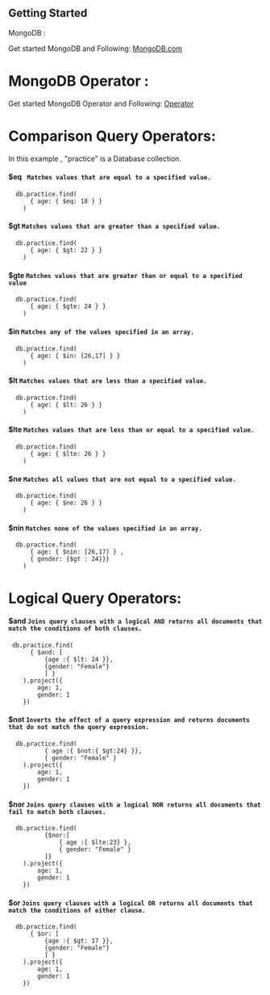 ## Getting Started

MongoDB :

Get started MongoDB and Following: [MongoDB.com](https://www.mongodb.com/docs/manual/)

# MongoDB Operator :

Get started MongoDB Operator and Following: [Operator](https://www.mongodb.com/docs/manual/reference/operator)

# Comparison Query Operators:

In this example , "practice" is a Database collection.

#### $eq ` Matches values that are equal to a specified value.`

```
  db.practice.find(
      { age: { $eq: 18 } }
    )
```

#### $gt `Matches values that are greater than a specified value.`

```
  db.practice.find(
      { age: { $gt: 22 } }
    )
```

#### $gte `Matches values that are greater than or equal to a specified value`

```
  db.practice.find(
      { age: { $gte: 24 } }
    )
```

#### $in `Matches any of the values specified in an array.`

```
  db.practice.find(
      { age: { $in: [26,17] } }
    )
```

#### $lt `Matches values that are less than a specified value.`

```
  db.practice.find(
      { age: { $lt: 26 } }
    )
```

#### $lte `Matches values that are less than or equal to a specified value.`

```
  db.practice.find(
      { age: { $lte: 26 } }
    )
```

#### $ne `Matches all values that are not equal to a specified value.`

```
  db.practice.find(
      { age: { $ne: 26 } }
    )
```

#### $nin `Matches none of the values specified in an array.`

```
  db.practice.find(
      { age: { $nin: [26,17] } ,
      { gender: {$gt : 24}}}
    )
```

# Logical Query Operators:

#### $and `Joins query clauses with a logical AND returns all documents that match the conditions of both clauses.`

```
 db.practice.find(
      { $and: [
          {age :{ $lt: 24 }},
          {gender: "Female"}
          ] }
    ).project({
        age: 1,
        gender: 1
    })
```

#### $not `Inverts the effect of a query expression and returns documents that do not match the query expression.`

```
  db.practice.find(
          { age :{ $not:{ $gt:24} }},
          { gender: "Female" }
    ).project({
        age: 1,
        gender: 1
    })
```

#### $nor `Joins query clauses with a logical NOR returns all documents that fail to match both clauses.`

```
  db.practice.find(
          {$nor:[
              { age :{ $lte:23} },
              { gender: "Female" }
          ]}
    ).project({
        age: 1,
        gender: 1
    })
```

#### $or `Joins query clauses with a logical OR returns all documents that match the conditions of either clause.`

```
  db.practice.find(
      { $or: [
          {age :{ $gt: 17 }},
          {gender: "Female"}
          ] }
    ).project({
        age: 1,
        gender: 1
    })
```

